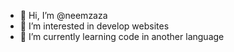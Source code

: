 - 👋 Hi, I’m @neemzaza
- 👀 I’m interested in develop websites
- 🌱 I’m currently learning code in another language

<!---
neemzaza/neemzaza is a ✨ special ✨ repository because its `README.md` (this file) appears on your GitHub profile.
You can click the Preview link to take a look at your changes.
--->
